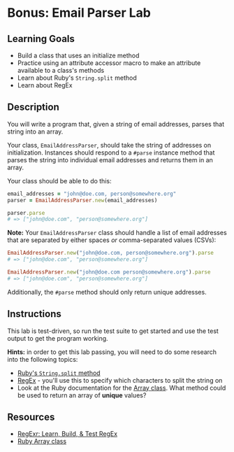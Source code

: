 # Bonus: Email Parser Lab

## Learning Goals

- Build a class that uses an initialize method
- Practice using an attribute accessor macro to make an attribute available to a
  class's methods
- Learn about Ruby's `String.split` method
- Learn about RegEx

## Description

You will write a program that, given a string of email addresses, parses that
string into an array.

Your class, `EmailAddressParser`, should take the string of addresses on
initialization. Instances should respond to a `#parse` instance method that
parses the string into individual email addresses and returns them in an array.

Your class should be able to do this:

```ruby
email_addresses = "john@doe.com, person@somewhere.org"
parser = EmailAddressParser.new(email_addresses)

parser.parse
# => ["john@doe.com", "person@somewhere.org"]
```

**Note:** Your `EmailAddressParser` class should handle a list of email
addresses that are separated by either spaces _or_ comma-separated values
(CSVs):

```rb
EmailAddressParser.new("john@doe.com, person@somewhere.org").parse
# => ["john@doe.com", "person@somewhere.org"]

EmailAddressParser.new("john@doe.com person@somewhere.org").parse
# => ["john@doe.com", "person@somewhere.org"]
```

Additionally, the `#parse` method should only return unique addresses.

## Instructions

This lab is test-driven, so run the test suite to get started and use the test
output to get the program working.

**Hints:** in order to get this lab passing, you will need to do some research
into the following topics:

- [Ruby's `String.split` method](https://www.rubydoc.info/stdlib/core/String:split)
- [RegEx](https://www.rubyguides.com/2015/06/ruby-regex/) - you'll use this to
  specify which characters to split the string on
- Look at the Ruby documentation for the [Array class][array docs]. What method
  could be used to return an array of **unique** values?

## Resources

- [RegExr: Learn, Build, & Test RegEx](https://regexr.com/)
- [Ruby Array class][array docs]

[array docs]: https://ruby-doc.org/core-2.7.3/Array.html

